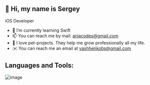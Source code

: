 ## 👋 Hi, my name is Sergey



iOS Developer

- 🌱 I’m currently learning Swift
- 📫 You can reach me by mail: anjacodes@gmail.com
- 🚀 I love pet-projects. They help me grow professionally all my life.
- ✉️ You can reach me an email at vashhenkobs@gmail.com

## Languages and Tools:

![image](https://user-images.githubusercontent.com/125308982/230731990-58dadd23-2a2d-4fd7-869f-5d7c2d37575e.png)

